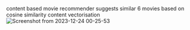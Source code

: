 content based movie recommender 
 suggests similar 6 movies
 based on cosine similarity
 content vectorisation
![Screenshot from 2023-12-24 00-25-53](https://github.com/Baljeetism/reccoMOVIE/assets/57327580/b43c4b99-52b2-42f5-9810-5e505767552c)


